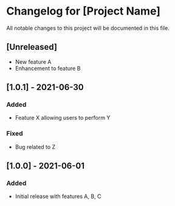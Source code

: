 # Changelog for [Project Name]

All notable changes to this project will be documented in this file.

## [Unreleased]

- New feature A
- Enhancement to feature B

## [1.0.1] - 2021-06-30

### Added

- Feature X allowing users to perform Y

### Fixed

- Bug related to Z

## [1.0.0] - 2021-06-01

### Added

- Initial release with features A, B, C
